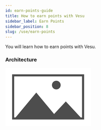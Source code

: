 ```yaml
---
id: earn-points-guide
title: How to earn points with Vesu
sidebar_label: Earn Points
sidebar_position: 8
slug: /use/earn-points
---
```


You will learn how to earn points with Vesu.

### Architecture

![My Image](images/placeholder.png)